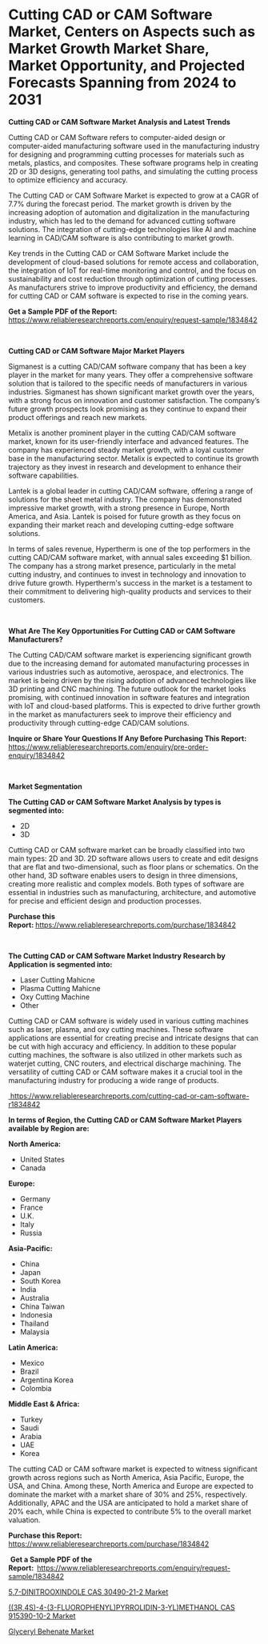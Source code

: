<p><h1>Cutting CAD or CAM Software Market, Centers on Aspects such as Market Growth Market Share, Market Opportunity, and Projected Forecasts Spanning from 2024 to 2031</h1></p><p><strong>Cutting CAD or CAM Software Market Analysis and Latest Trends</strong></p>
<p><p>Cutting CAD or CAM Software refers to computer-aided design or computer-aided manufacturing software used in the manufacturing industry for designing and programming cutting processes for materials such as metals, plastics, and composites. These software programs help in creating 2D or 3D designs, generating tool paths, and simulating the cutting process to optimize efficiency and accuracy.</p><p>The Cutting CAD or CAM Software Market is expected to grow at a CAGR of 7.7% during the forecast period. The market growth is driven by the increasing adoption of automation and digitalization in the manufacturing industry, which has led to the demand for advanced cutting software solutions. The integration of cutting-edge technologies like AI and machine learning in CAD/CAM software is also contributing to market growth.</p><p>Key trends in the Cutting CAD or CAM Software Market include the development of cloud-based solutions for remote access and collaboration, the integration of IoT for real-time monitoring and control, and the focus on sustainability and cost reduction through optimization of cutting processes. As manufacturers strive to improve productivity and efficiency, the demand for cutting CAD or CAM software is expected to rise in the coming years.</p></p>
<p><strong>Get a Sample PDF of the Report:&nbsp;</strong> <a href="https://www.reliableresearchreports.com/enquiry/request-sample/1834842">https://www.reliableresearchreports.com/enquiry/request-sample/1834842</a></p>
<p>&nbsp;</p>
<p><strong>Cutting CAD or CAM Software Major Market Players</strong></p>
<p><p>Sigmanest is a cutting CAD/CAM software company that has been a key player in the market for many years. They offer a comprehensive software solution that is tailored to the specific needs of manufacturers in various industries. Sigmanest has shown significant market growth over the years, with a strong focus on innovation and customer satisfaction. The company’s future growth prospects look promising as they continue to expand their product offerings and reach new markets.</p><p>Metalix is another prominent player in the cutting CAD/CAM software market, known for its user-friendly interface and advanced features. The company has experienced steady market growth, with a loyal customer base in the manufacturing sector. Metalix is expected to continue its growth trajectory as they invest in research and development to enhance their software capabilities.</p><p>Lantek is a global leader in cutting CAD/CAM software, offering a range of solutions for the sheet metal industry. The company has demonstrated impressive market growth, with a strong presence in Europe, North America, and Asia. Lantek is poised for future growth as they focus on expanding their market reach and developing cutting-edge software solutions.</p><p>In terms of sales revenue, Hypertherm is one of the top performers in the cutting CAD/CAM software market, with annual sales exceeding $1 billion. The company has a strong market presence, particularly in the metal cutting industry, and continues to invest in technology and innovation to drive future growth. Hypertherm's success in the market is a testament to their commitment to delivering high-quality products and services to their customers.</p></p>
<p>&nbsp;</p>
<p><strong>What Are The Key Opportunities For Cutting CAD or CAM Software Manufacturers?</strong></p>
<p><p>The Cutting CAD/CAM software market is experiencing significant growth due to the increasing demand for automated manufacturing processes in various industries such as automotive, aerospace, and electronics. The market is being driven by the rising adoption of advanced technologies like 3D printing and CNC machining. The future outlook for the market looks promising, with continued innovation in software features and integration with IoT and cloud-based platforms. This is expected to drive further growth in the market as manufacturers seek to improve their efficiency and productivity through cutting-edge CAD/CAM solutions.</p></p>
<p><strong>Inquire or Share Your Questions If Any Before Purchasing This Report:</strong> <a href="https://www.reliableresearchreports.com/enquiry/pre-order-enquiry/1834842">https://www.reliableresearchreports.com/enquiry/pre-order-enquiry/1834842</a></p>
<p>&nbsp;</p>
<p><strong>Market Segmentation</strong></p>
<p><strong>The Cutting CAD or CAM Software Market Analysis by types is segmented into:</strong></p>
<p><ul><li>2D</li><li>3D</li></ul></p>
<p><p>Cutting CAD or CAM software market can be broadly classified into two main types: 2D and 3D. 2D software allows users to create and edit designs that are flat and two-dimensional, such as floor plans or schematics. On the other hand, 3D software enables users to design in three dimensions, creating more realistic and complex models. Both types of software are essential in industries such as manufacturing, architecture, and automotive for precise and efficient design and production processes.</p></p>
<p><strong>Purchase this Report:&nbsp;</strong><a href="https://www.reliableresearchreports.com/purchase/1834842">https://www.reliableresearchreports.com/purchase/1834842</a></p>
<p>&nbsp;</p>
<p><strong>The Cutting CAD or CAM Software Market Industry Research by Application is segmented into:</strong></p>
<p><ul><li>Laser Cutting Mahicne</li><li>Plasma Cutting Mahicne</li><li>Oxy Cutting Machine</li><li>Other</li></ul></p>
<p><p>Cutting CAD or CAM software is widely used in various cutting machines such as laser, plasma, and oxy cutting machines. These software applications are essential for creating precise and intricate designs that can be cut with high accuracy and efficiency. In addition to these popular cutting machines, the software is also utilized in other markets such as waterjet cutting, CNC routers, and electrical discharge machining. The versatility of cutting CAD or CAM software makes it a crucial tool in the manufacturing industry for producing a wide range of products.</p></p>
<p><a href="https://www.reliableresearchreports.com/cutting-cad-or-cam-software-r1834842">&nbsp;https://www.reliableresearchreports.com/cutting-cad-or-cam-software-r1834842</a></p>
<p><strong>In terms of Region, the Cutting CAD or CAM Software Market Players available by Region are:</strong></p>
<p>
    <p> <strong> North America: </strong>
        <ul>
            <li>United States</li>
            <li>Canada</li>
        </ul>
        </p> 
    <p> <strong> Europe: </strong>
        <ul>
            <li>Germany</li>
            <li>France</li>
            <li>U.K.</li>
            <li>Italy</li>
            <li>Russia</li>
        </ul>
        </p> 
    <p> <strong> Asia-Pacific: </strong>
        <ul>
            <li>China</li>
            <li>Japan</li>
            <li>South Korea</li>
            <li>India</li>
            <li>Australia</li>
            <li>China Taiwan</li>
            <li>Indonesia</li>
            <li>Thailand</li>
            <li>Malaysia</li>
        </ul>
        </p> 
    <p> <strong> Latin America: </strong>
        <ul>
            <li>Mexico</li>
            <li>Brazil</li>
            <li>Argentina Korea</li>
            <li>Colombia</li>
        </ul>
        </p> 
    <p> <strong> Middle East & Africa: </strong>
        <ul>
            <li>Turkey</li>
            <li>Saudi</li>
            <li>Arabia</li>
            <li>UAE</li>
            <li>Korea</li>
        </ul>
    </p>
    </p>
<p><p>The cutting CAD or CAM software market is expected to witness significant growth across regions such as North America, Asia Pacific, Europe, the USA, and China. Among these, North America and Europe are expected to dominate the market with a market share of 30% and 25%, respectively. Additionally, APAC and the USA are anticipated to hold a market share of 20% each, while China is expected to contribute 5% to the overall market valuation.</p></p>
<p><strong>Purchase this Report: </strong><a href="https://www.reliableresearchreports.com/purchase/1834842">https://www.reliableresearchreports.com/purchase/1834842</a></p>
<p>&nbsp;<strong>Get a Sample PDF of the Report:&nbsp;&nbsp;</strong><a href="https://www.reliableresearchreports.com/enquiry/request-sample/1834842">https://www.reliableresearchreports.com/enquiry/request-sample/1834842</a></p>
<p><strong></strong></p>
<p><p><a href="https://github.com/HettieStehr/Market-Research-Report-List-1/blob/main/57-dinitrooxindole-cas-30490-21-2-market.md">5,7-DINITROOXINDOLE CAS 30490-21-2 Market</a></p><p><a href="https://github.com/mandarincruisesvn/Market-Research-Report-List-1/blob/main/3r4s-4-3-fluorophenylpyrrolidin-3-ylmethanol-cas-915390-10-2-market.md">((3R,4S)-4-(3-FLUOROPHENYL)PYRROLIDIN-3-YL)METHANOL CAS 915390-10-2 Market</a></p><p><a href="https://github.com/alanPerkins1921/Market-Research-Report-List-1/blob/main/glyceryl-behenate-market.md">Glyceryl Behenate Market</a></p></p>